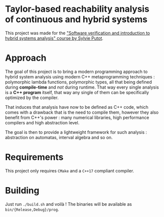 # Taylor-based reachability analysis of continuous and hybrid systems

This project was made for the ["Software verification and introduction to hybrid systems analysis" course by Sylvie Putot](http://www.enseignement.polytechnique.fr/profs/informatique/Sylvie.Putot/Verif/index.html).

# Approach

The goal of this project is to bring a modern programming approach to hybrid system analysis using modern C++ metaprogramming techniques : polymorphic lambda functions, polymorphic types, all that being defined during **compile-time** and *not* during runtime. That way every single analysis is a **C++ program** itself, that way any single of them can be specifically optimized by the compiler.

That induces that analysis have now to be defined as C++ code, which comes with a drawback that is the need to compile them, however they also benefit from C++'s power : many numerical libraries, high performance compilers and high abstraction level.

The goal is then to provide a lightweight framework for such analysis : abstraction on automatas, interval algebra and so on.

# Requirements

This project only requires `CMake` and a `C++17` compliant compiler.

# Building

Just run `./build.sh` and voilà ! The binaries will be available as `bin/{Release,Debug}/prog`.
